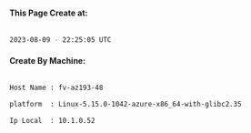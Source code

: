 
   
#### This Page Create at:

```bash

2023-08-09 - 22:25:05 UTC

```

#### Create By Machine:

```bash

Host Name : fv-az193-48

platform  : Linux-5.15.0-1042-azure-x86_64-with-glibc2.35

Ip Local  : 10.1.0.52

```

